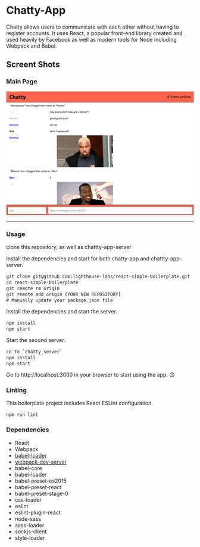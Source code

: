 Chatty-App
=====================

Chatty allows users to communicate with each other without having to register accounts. It uses React, a popular front-end library created and used heavily by Facebook as well as modern tools for Node including Webpack and Babel.

## Screent Shots

### Main Page
!["Sreenshot of main page"](https://github.com/vgjangsoo/chatty_app/blob/master/docs/main%20page.png?raw=true)

---------------------------------


### Usage

clone this repository, as well as chattty-app-server

Install the dependencies and start for both chatty-app and chattty-app-server.

```
git clone git@github.com:lighthouse-labs/react-simple-boilerplate.git
cd react-simple-boilerplate
git remote rm origin
git remote add origin [YOUR NEW REPOSITORY]
# Manually update your package.json file
```

Install the dependencies and start the server.

```
npm install
npm start
```


Start the second server.

```
cd to `chatty_server`
npm install
npm start
```

Go to http://localhost:3000 in your browser to start using the app. 😍

### Linting

This boilerplate project includes React ESLint configuration.

```
npm run lint
```

### Dependencies

* React
* Webpack
* [babel-loader](https://github.com/babel/babel-loader)
* [webpack-dev-server](https://github.com/webpack/webpack-dev-server)
* babel-core
* babel-loader
* babel-preset-es2015
* babel-preset-react
* babel-preset-stage-0
* css-loader
* eslint
* eslint-plugin-react
* node-sass
* sass-loader
* sockjs-client
* style-loader
